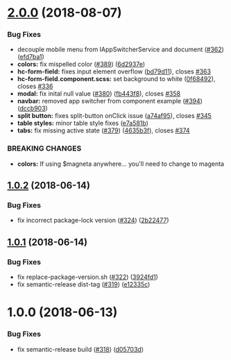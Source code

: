 # [2.0.0](https://github.com/HealthCatalyst/Fabric.Cashmere/compare/v1.0.2...v2.0.0) (2018-08-07)


### Bug Fixes

* decouple mobile menu from IAppSwitcherService and document ([#362](https://github.com/HealthCatalyst/Fabric.Cashmere/issues/362)) ([efd7ba1](https://github.com/HealthCatalyst/Fabric.Cashmere/commit/efd7ba1))
* **colors:** fix mispelled color ([#389](https://github.com/HealthCatalyst/Fabric.Cashmere/issues/389)) ([6d2937e](https://github.com/HealthCatalyst/Fabric.Cashmere/commit/6d2937e))
* **hc-form-field:** fixes input element overflow ([bd79d11](https://github.com/HealthCatalyst/Fabric.Cashmere/commit/bd79d11)), closes [#363](https://github.com/HealthCatalyst/Fabric.Cashmere/issues/363)
* **hc-form-field.component.scss:** set background to white ([0f68492](https://github.com/HealthCatalyst/Fabric.Cashmere/commit/0f68492)), closes [#336](https://github.com/HealthCatalyst/Fabric.Cashmere/issues/336)
* **modal:** fix inital null value ([#380](https://github.com/HealthCatalyst/Fabric.Cashmere/issues/380)) ([fb443f8](https://github.com/HealthCatalyst/Fabric.Cashmere/commit/fb443f8)), closes [#358](https://github.com/HealthCatalyst/Fabric.Cashmere/issues/358)
* **navbar:** removed app switcher from component example ([#394](https://github.com/HealthCatalyst/Fabric.Cashmere/issues/394)) ([dccb903](https://github.com/HealthCatalyst/Fabric.Cashmere/commit/dccb903))
* **split button:** fixes split-button onClick issue ([a74af95](https://github.com/HealthCatalyst/Fabric.Cashmere/commit/a74af95)), closes [#345](https://github.com/HealthCatalyst/Fabric.Cashmere/issues/345)
* **table styles:** minor table style fixes ([e7a581b](https://github.com/HealthCatalyst/Fabric.Cashmere/commit/e7a581b))
* **tabs:** fix missing active state ([#379](https://github.com/HealthCatalyst/Fabric.Cashmere/issues/379)) ([4635b3f](https://github.com/HealthCatalyst/Fabric.Cashmere/commit/4635b3f)), closes [#374](https://github.com/HealthCatalyst/Fabric.Cashmere/issues/374)


### BREAKING CHANGES

* **colors:** If using $magneta anywhere... you'll need to change to magenta

## [1.0.2](https://github.com/HealthCatalyst/Fabric.Cashmere/compare/v1.0.1...v1.0.2) (2018-06-14)


### Bug Fixes

* fix incorrect package-lock version ([#324](https://github.com/HealthCatalyst/Fabric.Cashmere/issues/324)) ([2b22477](https://github.com/HealthCatalyst/Fabric.Cashmere/commit/2b22477))

## [1.0.1](https://github.com/HealthCatalyst/Fabric.Cashmere/compare/v1.0.0...v1.0.1) (2018-06-14)


### Bug Fixes

* fix replace-package-version.sh ([#322](https://github.com/HealthCatalyst/Fabric.Cashmere/issues/322)) ([3924fd1](https://github.com/HealthCatalyst/Fabric.Cashmere/commit/3924fd1))
* fix semantic-release dist-tag ([#319](https://github.com/HealthCatalyst/Fabric.Cashmere/issues/319)) ([e12335c](https://github.com/HealthCatalyst/Fabric.Cashmere/commit/e12335c))

# 1.0.0 (2018-06-13)


### Bug Fixes

* fix semantic-release build ([#318](https://github.com/HealthCatalyst/Fabric.Cashmere/issues/318)) ([d05703d](https://github.com/HealthCatalyst/Fabric.Cashmere/commit/d05703d))
